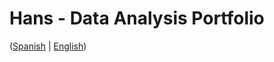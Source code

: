 # Hans - Data Analysis Portfolio 
([Spanish](https://github.com/HansAllTech/Hans_Data_Analysis_Portfolio/blob/main/Proyectos.md#tabla-de-contenido-es--en) | [English](https://github.com/HansAllTech/Hans_Data_Analysis_Portfolio/blob/main/Projects.md#table-of-content-es--en))                
                                                    
                                                                                                                                                                                             
                                                        
                                                                  
                                    
                    
                        
           
    
            
       
   
 
 
 
